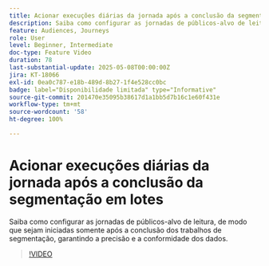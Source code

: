 ```yaml
---
title: Acionar execuções diárias da jornada após a conclusão da segmentação em lotes
description: Saiba como configurar as jornadas de públicos-alvo de leitura, de modo que sejam iniciadas somente após a conclusão dos trabalhos de segmentação, garantindo a precisão e a conformidade dos dados.
feature: Audiences, Journeys
role: User
level: Beginner, Intermediate
doc-type: Feature Video
duration: 78
last-substantial-update: 2025-05-08T00:00:00Z
jira: KT-18066
exl-id: 0ea0c787-e18b-489d-8b27-1f4e528cc0bc
badge: label="Disponibilidade limitada" type="Informative"
source-git-commit: 201470e35095b38617d1a1bb5d7b16c1e60f431e
workflow-type: tm+mt
source-wordcount: '58'
ht-degree: 100%

---
```


# Acionar execuções diárias da jornada após a conclusão da segmentação em lotes



Saiba como configurar as jornadas de públicos-alvo de leitura, de modo que sejam iniciadas somente após a conclusão dos trabalhos de segmentação, garantindo a precisão e a conformidade dos dados.

>[!VIDEO](https://video.tv.adobe.com/v/3458146/?learn=on&enablevpops)
